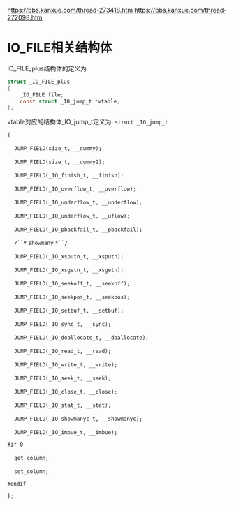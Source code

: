 https://bbs.kanxue.com/thread-273418.htm
https://bbs.kanxue.com/thread-272098.htm
# IO_FILE相关结构体
IO_FILE_plus结构体的定义为
```c
struct _IO_FILE_plus
{
	_IO_FILE file;
	const struct _IO_jump_t *vtable;
};
```
vtable对应的结构体_IO_jump_t定义为:
`struct _IO_jump_t`

`{`

    `JUMP_FIELD(size_t, __dummy);`

    `JUMP_FIELD(size_t, __dummy2);`

    `JUMP_FIELD(_IO_finish_t, __finish);`

    `JUMP_FIELD(_IO_overflow_t, __overflow);`

    `JUMP_FIELD(_IO_underflow_t, __underflow);`

    `JUMP_FIELD(_IO_underflow_t, __uflow);`

    `JUMP_FIELD(_IO_pbackfail_t, __pbackfail);`

    `/``*` `showmany` `*``/`

    `JUMP_FIELD(_IO_xsputn_t, __xsputn);`

    `JUMP_FIELD(_IO_xsgetn_t, __xsgetn);`

    `JUMP_FIELD(_IO_seekoff_t, __seekoff);`

    `JUMP_FIELD(_IO_seekpos_t, __seekpos);`

    `JUMP_FIELD(_IO_setbuf_t, __setbuf);`

    `JUMP_FIELD(_IO_sync_t, __sync);`

    `JUMP_FIELD(_IO_doallocate_t, __doallocate);`

    `JUMP_FIELD(_IO_read_t, __read);`

    `JUMP_FIELD(_IO_write_t, __write);`

    `JUMP_FIELD(_IO_seek_t, __seek);`

    `JUMP_FIELD(_IO_close_t, __close);`

    `JUMP_FIELD(_IO_stat_t, __stat);`

    `JUMP_FIELD(_IO_showmanyc_t, __showmanyc);`

    `JUMP_FIELD(_IO_imbue_t, __imbue);`

`#if 0`

    `get_column;`

    `set_column;`

`#endif`

`};`